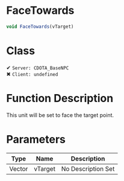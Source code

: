 # FaceTowards
```js
void FaceTowards(vTarget)
```
# Class
✔ `Server: CDOTA_BaseNPC`  
✖ `Client: undefined`  

# Function Description
This unit will be set to face the target point.
# Parameters
Type|Name|Description
--|--|--
Vector|vTarget|No Description Set
